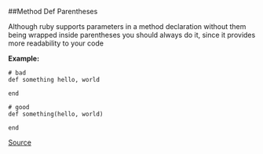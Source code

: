 ##Method Def Parentheses

Although ruby supports parameters in a method declaration without them being wrapped inside parentheses
you should always do it, since it provides more readability to your code

**Example:**

```
# bad
def something hello, world

end

# good
def something(hello, world)

end
```

[Source](http://www.rubydoc.info/gems/rubocop/RuboCop/Cop/Style/MethodDefParentheses)
